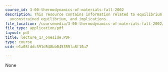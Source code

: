 ```yaml
---
course_id: 3-00-thermodynamics-of-materials-fall-2002
description: This resource contains information related to equilibrium thermodynamics,
  unconstrained equilibrium, and implications.
file_location: /coursemedia/3-00-thermodynamics-of-materials-fall-2002/e1a03fddc391d548bb045355fa8f10a7_lecture_17_oneside.PDF
file_type: application/pdf
layout: pdf
title: lecture_17_oneside.PDF
type: course
uid: e1a03fddc391d548bb045355fa8f10a7

---
```

None